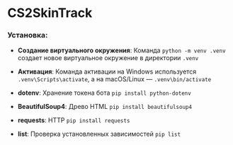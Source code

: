 # CS2SkinTrack

### Установка:
- **Создание виртуального окружения**: Команда `python -m venv .venv` создает новое виртуальное окружение в директории `.venv`
- **Активация**: Команда активации на Windows используется `.venv\Scripts\activate`, а на macOS/Linux — `.venv\bin/activate`

- **dotenv**: Хранение токена бота `pip install python-dotenv`
- **BeautifulSoup4**: Древо HTML `pip install beautifulsoup4`
- **requests**: HTTP `pip install requests`

- **list**: Проверка установленных зависимостей `pip list`


